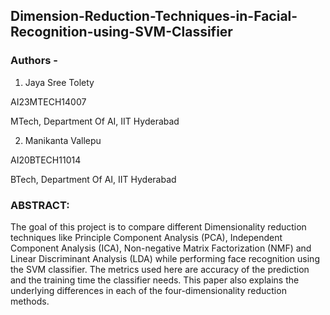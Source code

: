 ## Dimension-Reduction-Techniques-in-Facial-Recognition-using-SVM-Classifier

### Authors -

1) Jaya Sree Tolety

AI23MTECH14007

MTech, Department Of AI, IIT Hyderabad

2) Manikanta Vallepu

AI20BTECH11014

BTech, Department Of AI, IIT Hyderabad

### ABSTRACT:

The goal of this project is to compare different Dimensionality reduction techniques like Principle Component Analysis (PCA), Independent Component Analysis (ICA), Non-negative Matrix Factorization (NMF) and Linear Discriminant Analysis (LDA) while performing face recognition using the SVM classifier. The metrics used here are accuracy of the prediction and the training time the classifier needs. This paper also explains the underlying differences in each of the four-dimensionality reduction methods.
